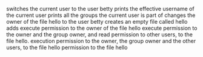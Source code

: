  switches the current user to the user betty
prints the effective username of the current user
 prints all the groups the current user is part of
changes the owner of the file hello to the user betty
creates an empty file called hello
adds execute permission to the owner of the file hello
execute permission to the owner and the group owner, and read permission to other users, to the file hello.
execution permission to the owner, the group owner and the other users, to the file hello
permission to the file hello
